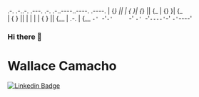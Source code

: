 .-. .-..-.    .---. .-. .-..----..----. .----.
| {_} || |   {_   _}| {_} || {_  | {}  }| {_  
| { } || |     | |  | { } || {__ | .-. \| {__ 
`-' `-'`-'     `-'  `-' `-'`----'`-' `-'`----'
### Hi there 👋

# Wallace Camacho

[![Linkedin Badge](https://img.shields.io/badge/-LinkedIn-blue?style=flat-square&logo=Linkedin&logoColor=white&link=https://www.linkedin.com/in/wallace-camacho/)](https://www.linkedin.com/in/wallace-camacho/)


<!--
**wallacecamacho/wallacecamacho** is a ✨ _special_ ✨ repository because its `README.md` (this file) appears on your GitHub profile.

Here are some ideas to get you started:

- 🔭 I’m currently working on ...
- 🌱 I’m currently learning ...
- 👯 I’m looking to collaborate on ...
- 🤔 I’m looking for help with ...
- 💬 Ask me about ...
- 📫 How to reach me: ...
- 😄 Pronouns: ...
- ⚡ Fun fact: ...
-->
